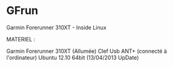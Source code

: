 GFrun
=====

Garmin Forerunner 310XT - Inside Linux

 MATERIEL :

Garmin Forerunner 310XT (Allumée)
Clef Usb ANT+ (connecté à l'ordinateur)
Ubuntu 12.10 64bit (13/04/2013 UpDate)
